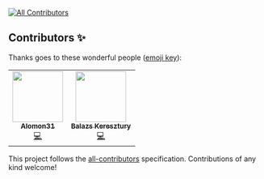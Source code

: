 <!-- ALL-CONTRIBUTORS-BADGE:START - Do not remove or modify this section -->
[![All Contributors](https://img.shields.io/badge/all_contributors-2-orange.svg?style=flat-square)](#contributors-)
<!-- ALL-CONTRIBUTORS-BADGE:END -->

## Contributors ✨

Thanks goes to these wonderful people ([emoji key](https://allcontributors.org/docs/en/emoji-key)):

<!-- ALL-CONTRIBUTORS-LIST:START - Do not remove or modify this section -->
<!-- prettier-ignore-start -->
<!-- markdownlint-disable -->
<table>
  <tr>
    <td align="center"><a href="https://github.com/Alomon31"><img src="https://avatars0.githubusercontent.com/u/59569925?v=4" width="100px;" alt=""/><br /><sub><b>Alomon31</b></sub></a><br /><a href="https://github.com/1technophile/OpenMQTTGateway/commits?author=Alomon31" title="Code">💻</a></td>
    <td align="center"><a href="https://www.belidzs.hu"><img src="https://avatars3.githubusercontent.com/u/7085801?v=4" width="100px;" alt=""/><br /><sub><b>Balazs Keresztury</b></sub></a><br /><a href="https://github.com/1technophile/OpenMQTTGateway/commits?author=belidzs" title="Code">💻</a></td>
  </tr>
</table>

<!-- markdownlint-enable -->
<!-- prettier-ignore-end -->
<!-- ALL-CONTRIBUTORS-LIST:END -->

This project follows the [all-contributors](https://github.com/all-contributors/all-contributors) specification. Contributions of any kind welcome!